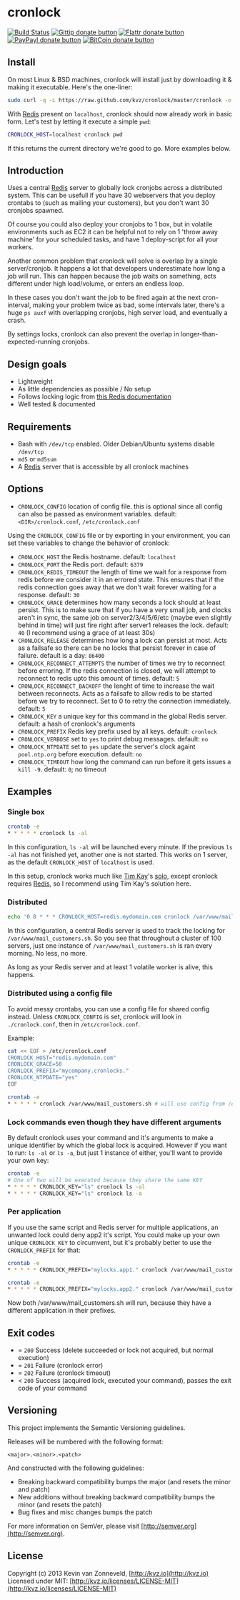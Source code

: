 # cronlock

<!-- badges/ -->
[![Build Status](https://secure.travis-ci.org/kvz/cronlock.svg?branch=master)](http://travis-ci.org/kvz/cronlock "Check this project's build status on TravisCI")
[![Gittip donate button](http://img.shields.io/gittip/kvz.svg)](https://www.gittip.com/kvz/ "Sponsor the development of cronlock via Gittip")
[![Flattr donate button](http://img.shields.io/flattr/donate.png?color=yellow)](https://flattr.com/submit/auto?user_id=kvz&url=https://github.com/kvz/cronlock&title=cronlock&language=&tags=github&category=software "Sponsor the development of cronlock via Flattr")
[![PayPayl donate button](http://img.shields.io/paypal/donate.png?color=yellow)](https://www.paypal.com/cgi-bin/webscr?cmd=_donations&business=kevin%40vanzonneveld%2enet&lc=NL&item_name=Open%20source%20donation%20to%20Kevin%20van%20Zonneveld&currency_code=USD&bn=PP-DonationsBF%3abtn_donate_SM%2egif%3aNonHosted "Sponsor the development of cronlock via Paypal")
[![BitCoin donate button](http://img.shields.io/bitcoin/donate.png?color=yellow)](https://coinbase.com/checkouts/19BtCjLCboRgTAXiaEvnvkdoRyjd843Dg2 "Sponsor the development of cronlock via BitCoin")
<!-- /badges -->

## Install

On most Linux & BSD machines, cronlock will install just by downloading it & making it executable.
Here's the one-liner:

```bash
sudo curl -q -L https://raw.github.com/kvz/cronlock/master/cronlock -o /usr/bin/cronlock && sudo chmod +x $_
```

With [Redis](http://redis.io/) present on `localhost`, cronlock should now already work in basic form.
Let's test by letting it execute a simple `pwd`:

```bash
CRONLOCK_HOST=localhost cronlock pwd
```

If this returns the current directory we're good to go. More examples below.

## Introduction

Uses a central [Redis](http://redis.io/) server to globally lock cronjobs across a distributed system.
This can be usefull if you have 30 webservers that you deploy crontabs to (such as
mailing your customers), but you don't want 30 cronjobs spawned.

Of course you could also deploy your cronjobs to 1 box, but in volatile environments
such as EC2 it can be helpful not to rely on 1 'throw away machine' for your scheduled tasks,
and have 1 deploy-script for all your workers.

Another common problem that cronlock will solve is overlap by a single server/cronjob.
It happens a lot that developers underestimate how long a job will run.
This can happen because the job waits on something, acts different under high load/volume, or enters an endless loop.

In these cases you don't want the job to be fired again at the next cron-interval, making your problem twice as bad,
some intervals later, there's a huge `ps auxf` with overlapping cronjobs, high server load, and eventually a crash.

By settings locks, cronlock can also prevent the overlap in longer-than-expected-running cronjobs.

## Design goals

 - Lightweight
 - As little dependencies as possible / No setup
 - Follows locking logic from [this Redis documentation](http://redis.io/commands/setnx)
 - Well tested & documented

## Requirements

 - Bash with `/dev/tcp` enabled. Older Debian/Ubuntu systems disable `/dev/tcp`
 - `md5` or `md5sum`
 - A [Redis](http://redis.io/) server that is accessible by all cronlock machines

## Options

 - `CRONLOCK_CONFIG` location of config file. this is optional since all config can also be
 passed as environment variables. default: `<DIR>/cronlock.conf`, `/etc/cronlock.conf`

Using the `CRONLOCK_CONFIG` file or by exporting in your environment, you can set these variables
to change the behavior of cronlock:

 - `CRONLOCK_HOST` the Redis hostname. default: `localhost`
 - `CRONLOCK_PORT` the Redis port. default: `6379`
 - `CRONLOCK_REDIS_TIMEOUT` the length of time we wait for a response from redis before we consider it in an errored state.
 This ensures that if the redis connection goes away that we don't wait forever waiting for a response. default: `30`
 - `CRONLOCK_GRACE` determines how many seconds a lock should at least persist.
 This is to make sure that if you have a very small job, and clocks aren't in sync, the same job
 on server2/3/4/5/6/etc (maybe even slightly behind in time) will just fire right after server1 releases the lock. default: `40` (I recommend using a grace of at least 30s)
 - `CRONLOCK_RELEASE` determines how long a lock can persist at most.
 Acts as a failsafe so there can be no locks that persist forever in case of failure. default is a day: `86400`
 - `CRONLOCK_RECONNECT_ATTEMPTS` the number of times we try to reconnect before erroring.
  If the redis connection is closed, we will attempt to reconnect to redis upto this amount of times. default: `5`
 - `CRONLOCK_RECONNECT_BACKOFF` the lenght of time to increase the wait between reconnects.
  Acts as a failsafe to allow redis to be started before we try to reconnect. Set to 0 to retry the connection immediately. default: `5`
 - `CRONLOCK_KEY` a unique key for this command in the global Redis server. default: a hash of cronlock's arguments
 - `CRONLOCK_PREFIX` Redis key prefix used by all keys. default: `cronlock`
 - `CRONLOCK_VERBOSE` set to `yes` to print debug messages. default: `no`
 - `CRONLOCK_NTPDATE` set to `yes` update the server's clock againt `pool.ntp.org` before execution. default: `no`
 - `CRONLOCK_TIMEOUT` how long the command can run before it gets issues a `kill -9`. default: `0`; no timeout

## Examples

### Single box

```bash
crontab -e
* * * * * cronlock ls -al
```

In this configuration, `ls -al` will be launched every minute. If the previous
`ls -al` has not finished yet, another one is not started.
This works on 1 server, as the default `CRONLOCK_HOST` of `localhost` is used.

In this setup, cronlock works much like [Tim Kay](http://timkay.com/)'s [solo](https://github.com/timkay/solo),
except cronlock requires [Redis](http://redis.io/), so I recommend using Tim Kay's solution here.

### Distributed

```bash
echo '0 8 * * * CRONLOCK_HOST=redis.mydomain.com cronlock /var/www/mail_customers.sh' | crontab
```

In this configuration, a central Redis server is used to track the locking for
`/var/www/mail_customers.sh`. So you see that throughout a cluster of 100 servers,
just one instance of `/var/www/mail_customers.sh` is ran every morning. No less, no more.

As long as your Redis server and at least 1 volatile worker is alive, this happens.

### Distributed using a config file

To avoid messy crontabs, you can use a config file for shared config instead.
Unless `CRONLOCK_CONFIG` is set, cronlock will look in `./cronlock.conf`, then
in `/etc/cronlock.conf`.

Example:
```bash
cat << EOF > /etc/cronlock.conf
CRONLOCK_HOST="redis.mydomain.com"
CRONLOCK_GRACE=50
CRONLOCK_PREFIX="mycompany.cronlocks."
CRONLOCK_NTPDATE="yes"
EOF

crontab -e
* * * * * cronlock /var/www/mail_customers.sh # will use config from /etc/cronlock.conf
```

### Lock commands even though they have different arguments

By default cronlock uses your command and it's arguments to make a unique identifier
by which the global lock is acquired. However if you want to run: `ls -al` or `ls -a`,
but just 1 instance of either, you'll want to provide your own key:

```bash
crontab -e
# One of two will be executed because they share the same KEY
* * * * * CRONLOCK_KEY="ls" cronlock ls -al
* * * * * CRONLOCK_KEY="ls" cronlock ls -a
```

### Per application

If you use the same script and Redis server for multiple applications, an unwanted lock could deny app2 it's script.
You could make up your own unique `CRONLOCK_KEY` to circumvent, but it's probably
better to use the `CRONLOCK_PREFIX` for that:

```bash
crontab -e
* * * * * CRONLOCK_PREFIX="mylocks.app1." cronlock /var/www/mail_customers.sh
```

```bash
crontab -e
* * * * * CRONLOCK_PREFIX="mylocks.app2." cronlock /var/www/mail_customers.sh
```

Now both /var/www/mail_customers.sh will run, because they have a different application in their prefixes.

## Exit codes

 - = `200` Success (delete succeeded or lock not acquired, but normal execution)
 - = `201` Failure (cronlock error)
 - = `202` Failure (cronlock timeout)
 - < `200` Success (acquired lock, executed your command), passes the exit code of your command

## Versioning

This project implements the Semantic Versioning guidelines.

Releases will be numbered with the following format:

`<major>.<minor>.<patch>`

And constructed with the following guidelines:

* Breaking backward compatibility bumps the major (and resets the minor and patch)
* New additions without breaking backward compatibility bumps the minor (and resets the patch)
* Bug fixes and misc changes bumps the patch


For more information on SemVer, please visit [http://semver.org](http://semver.org).

## License

Copyright (c) 2013 Kevin van Zonneveld, [http://kvz.io](http://kvz.io)  
Licensed under MIT: [http://kvz.io/licenses/LICENSE-MIT](http://kvz.io/licenses/LICENSE-MIT)
